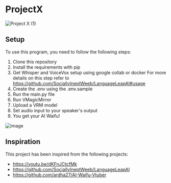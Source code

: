 ﻿# ProjectX

![Project X (1)](https://user-images.githubusercontent.com/61446939/225300921-299b0803-4114-4e8b-96e5-9f18d63332d1.png)


## Setup

To use this program, you need to follow the following steps:

1. Clone this repository
2. Install the requirements with pip
3. Get Whisper and VoiceVox setup using google collab or docker
   For more details on this step refer to https://github.com/SociallyIneptWeeb/LanguageLeapAI#usage
4. Create the .env using the .env.sample
5. Run the main.py file
6. Run VMagicMirror
7. Upload a VRM model
8. Set audio input to your speaker's output
9. You get your AI Waifu!

![image](https://user-images.githubusercontent.com/61446939/225358501-b2a25070-415b-441a-b20d-049b3c181137.png)



## Inspiration

This project has been inspired from the following projects:

- https://youtu.be/dKFnJCtcfMk
- https://github.com/SociallyIneptWeeb/LanguageLeapAI
- https://github.com/ardha27/AI-Waifu-Vtuber
